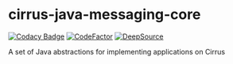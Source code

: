 # cirrus-java-messaging-core

[![Codacy Badge](https://app.codacy.com/project/badge/Grade/aa6f629d7b8f4f57bf3e03c5d920e76b)](https://www.codacy.com/gh/project-cirrus/cirrus-java-messaging-core/dashboard?utm_source=github.com&amp;utm_medium=referral&amp;utm_content=project-cirrus/cirrus-java-messaging-core&amp;utm_campaign=Badge_Grade)
[![CodeFactor](https://www.codefactor.io/repository/github/project-cirrus/cirrus-java-messaging-core/badge)](https://www.codefactor.io/repository/github/project-cirrus/cirrus-java-messaging-core)
[![DeepSource](https://deepsource.io/gh/project-cirrus/cirrus-java-messaging-core.svg/?label=active+issues&show_trend=true)](https://deepsource.io/gh/project-cirrus/cirrus-java-messaging-core/?ref=repository-badge)

A set of Java abstractions for implementing applications on Cirrus

